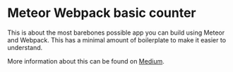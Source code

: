# Meteor Webpack basic counter

This is about the most barebones possible app you can build using Meteor and Webpack. This has a minimal amount of boilerplate to make it easier to understand.

More information about this can be found on [Medium](https://medium.com/@SamCorcos/meteor-webpack-from-the-ground-up-f123288c7b75).
